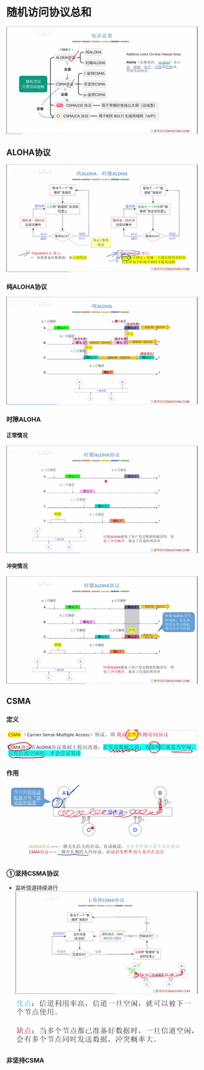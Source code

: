 

# 随机访问协议总和
![输入图片说明](/imgs/2025-07-27/qLdXSuLecwIKIudG.png)


## ALOHA协议
![输入图片说明](/imgs/2025-07-27/MpZjrUM6RsUQezO2.png)
### 纯ALOHA协议
![输入图片说明](/imgs/2025-07-27/LzjGLQ8wsO3iDJHK.png)
### 时隙ALOHA
#### 正常情况
![输入图片说明](/imgs/2025-07-27/WjFOIOUGAJubxQMF.png)
#### 冲突情况
![输入图片说明](/imgs/2025-07-27/gSpfy8AuIIdO7Qs3.png)

## CSMA
### 定义
![输入图片说明](/imgs/2025-07-27/YUpNZIsv46Xskxft.png)
### 作用
![输入图片说明](/imgs/2025-07-27/pidkCSY32473baOw.png)

### ①坚持CSMA协议	
- 监听信道持续进行
![输入图片说明](/imgs/2025-07-27/DzIrH7TvEWud9OvH.png)
![输入图片说明](/imgs/2025-07-27/e1e2X6kAsKkGHAqb.png)

### 非坚持CSMA
<!--stackedit_data:
eyJoaXN0b3J5IjpbMTQ0MDMwNjkzNSwxNjk0NDYyMTE3LDQ0MD
kwNTYxOV19
-->